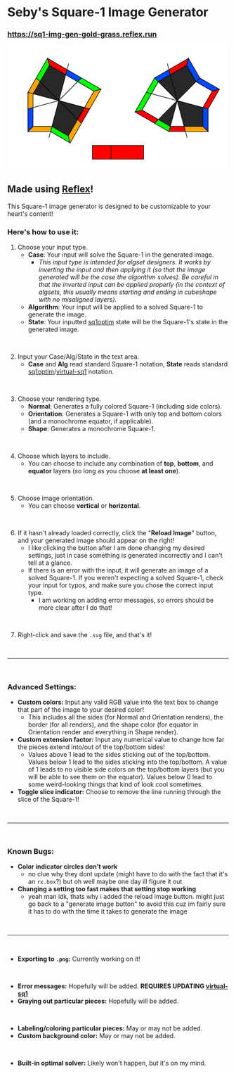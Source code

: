 # Seby's Square-1 Image Generator

### https://sq1-img-gen-gold-grass.reflex.run

![Square-1 image generated using SSIG](./docs/images/example.svg)

## Made using [Reflex](https://github.com/reflex-dev/reflex)!

This Square-1 image generator is designed to be customizable to your heart's content!

### Here's how to use it:

1. Choose your input type.
    - **Case**: Your input will solve the Square-1 in the generated image.
        - *This input type is intended for algset designers. It works by inverting the input and then applying it (so that the image generated will be the case the algorithm solves). Be careful in that the inverted input can be applied properly (in the context of algsets, this usually means starting and ending in cubeshape with no misaligned layers).*
    - **Algorithm**: Your input will be applied to a solved Square-1 to generate the image.
    - **State**: Your inputted [sq1optim](https://www.jaapsch.net/puzzles/square1.htm#progs) state will be the Square-1's state in the generated image.

<br>

2. Input your Case/Alg/State in the text area.
    - **Case** and **Alg** read standard Square-1 notation, **State** reads standard [sq1optim](https://www.jaapsch.net/puzzles/square1.htm#progs)/[virtual-sq1](https://github.com/Wo0fle/virtual-sq1/blob/main/docs/jared19.md) notation.

<br>

3. Choose your rendering type.
    - **Normal**: Generates a fully colored Square-1 (including side colors).
    - **Orientation**: Generates a Square-1 with only top and bottom colors (and a monochrome equator, if applicable).
    - **Shape**: Generates a monochrome Square-1.

<br>

4. Choose which layers to include.
    - You can choose to include any combination of **top**, **bottom**, and **equator** layers (so long as you choose **at least one**).

<br>

5. Choose image orientation.
    - You can choose **vertical** or **horizontal**.

<br>

6. If it hasn't already loaded correctly, click the "**Reload Image**" button, and your generated image should appear on the right!
    - I like clicking the button after I am done changing my desired settings, just in case something is generated incorrectly and I can't tell at a glance.
    - If there is an error with the input, it will generate an image of a solved Square-1. If you weren't expecting a solved Square-1, check your input for typos, and make sure you chose the correct input type.
        - I am working on adding error messages, so errors should be more clear after I do that!

<br>

7. Right-click and save the `.svg` file, and that's it!

<br><hr><br>

### Advanced Settings:

- **Custom colors:** Input any valid RGB value into the text box to change that part of the image to your desired color!
    - This includes all the sides (for Normal and Orientation renders), the border (for all renders), and the shape color (for equator in Orientation render and everything in Shape render).
- **Custom extension factor:** Input any numerical value to change how far the pieces extend into/out of the top/bottom sides!
    - Values above 1 lead to the sides sticking out of the top/bottom. Values below 1 lead to the sides sticking into the top/bottom. A value of 1 leads to no visible side colors on the top/bottom layers (but you will be able to see them on the equator). Values below 0 lead to some weird-looking things that kind of look cool sometimes.
- **Toggle slice indicator:** Choose to remove the line running through the slice of the Square-1!

<br><hr><br>

### Known Bugs:

- **Color indicator circles don't work**
    - no clue why they dont update (might have to do with the fact that it's an `rx.box`?) but oh well maybe one day ill figure it out
- **Changing a setting too fast makes that setting stop working**
    - yeah man idk, thats why i added the reload image button. might just go back to a "generate image button" to avoid this cuz im fairly sure it has to do with the time it takes to generate the image

<br><hr><br>

- **Exporting to `.png`:** Currently working on it!

<br>

- **Error messages:** Hopefully will be added. **REQUIRES UPDATING [virtual-sq1](https://github.com/Wo0fle/virtual-sq1)**
- **Graying out particular pieces:** Hopefully will be added.

<br>

- **Labeling/coloring particular pieces:** May or may not be added.
- **Custom background color:** May or may not be added.

<br>

- **Built-in optimal solver:** Likely won't happen, but it's on my mind.
